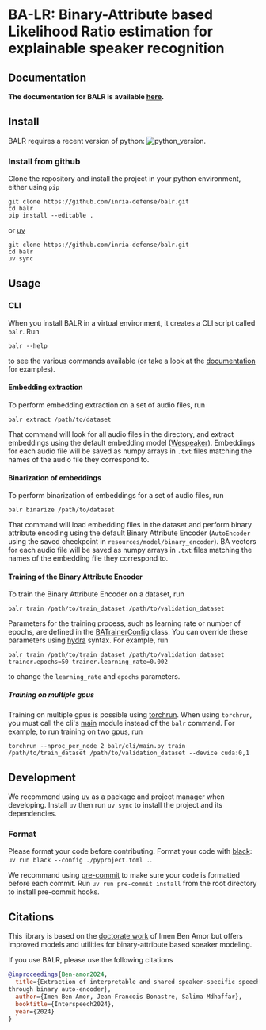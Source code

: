 # BA-LR: Binary-Attribute based Likelihood Ratio estimation for explainable speaker recognition

## Documentation

**The documentation for BALR is available [here](https://inria-defense.github.io/balr/).**

## Install

BALR requires a recent version of python: ![python_version](https://img.shields.io/badge/Python-%3E=3.12-blue).

### Install from github

Clone the repository and install the project in your python environment, either using `pip`

```console
git clone https://github.com/inria-defense/balr.git
cd balr
pip install --editable .
```

or [uv](https://docs.astral.sh/uv/)

```console
git clone https://github.com/inria-defense/balr.git
cd balr
uv sync
```

## Usage

### CLI

When you install BALR in a virtual environment, it creates a CLI script called `balr`. Run

```console
balr --help
```

to see the various commands available (or take a look at the [documentation](https://inria-defense.github.io/balr/) for examples).

#### Embedding extraction

To perform embedding extraction on a set of audio files, run

```console
balr extract /path/to/dataset
```

That command will look for all audio files in the directory, and extract embeddings using the default embedding model ([Wespeaker](https://github.com/wenet-e2e/wespeaker)). Embeddings for each audio file will be saved as numpy arrays in `.txt` files matching the names of the audio file they correspond to.

#### Binarization of embeddings

To perform binarization of embeddings for a set of audio files, run

```console
balr binarize /path/to/dataset
```

That command will load embedding files in the dataset and perform binary attribute encoding using the default Binary Attribute Encoder (`AutoEncoder` using the saved checkpoint in `resources/model/binary_encoder`). BA vectors for each audio file will be saved as numpy arrays in `.txt` files matching the names of the embedding file they correspond to.

#### Training of the Binary Attribute Encoder

To train the Binary Attribute Encoder on a dataset, run

```console
balr train /path/to/train_dataset /path/to/validation_dataset
```

Parameters for the training process, such as learning rate or number of epochs, are defined in the [BATrainerConfig](balr/config/configs.py) class. You can override these parameters using [hydra](https://hydra.cc/docs/intro/) syntax. For example, run

```console
balr train /path/to/train_dataset /path/to/validation_dataset trainer.epochs=50 trainer.learning_rate=0.002
```

to change the `learning_rate` and `epochs` parameters.

##### Training on multiple gpus

Training on multiple gpus is possible using [torchrun](https://pytorch.org/docs/stable/elastic/run.html#launcher-api). When using `torchrun`, you must call the cli's [main](balr/cli/main.py) module instead of the `balr` command. For example, to run training on two gpus, run

```console
torchrun --nproc_per_node 2 balr/cli/main.py train /path/to/train_dataset /path/to/validation_dataset --device cuda:0,1
```

## Development

We recommend using [uv](https://docs.astral.sh/uv/) as a package and project manager when developing. Install `uv` then run `uv sync` to install the project and its dependencies.

### Format

Please format your code before contributing. Format your code with [black](https://github.com/psf/black): `uv run black --config ./pyproject.toml .`.

We recommand using [pre-commit](https://pre-commit.com/) to make sure your code is formatted before each commit. Run `uv run pre-commit install` from the root directory to install pre-commit hooks.

## Citations

This library is based on the [doctorate work](https://github.com/LIAvignon/BA-LR) of Imen Ben Amor but offers improved models and utilities for binary-attribute based speaker modeling.

If you use BALR, please use the following citations

```BibTex
@inproceedings{Ben-amor2024,
  title={Extraction of interpretable and shared speaker-specific speech attributes
through binary auto-encoder},
  author={Imen Ben-Amor, Jean-Francois Bonastre, Salima Mdhaffar},
  booktitle={Interspeech2024},
  year={2024}
}
```
